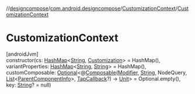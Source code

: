//[designcompose](../../../index.md)/[com.android.designcompose](../index.md)/[CustomizationContext](index.md)/[CustomizationContext](-customization-context.md)

# CustomizationContext

[androidJvm]\
constructor(cs: [HashMap](https://kotlinlang.org/api/latest/jvm/stdlib/kotlin.collections/-hash-map/index.html)&lt;[String](https://kotlinlang.org/api/latest/jvm/stdlib/kotlin/-string/index.html), [Customization](../-customization/index.md)&gt; = HashMap(), variantProperties: [HashMap](https://kotlinlang.org/api/latest/jvm/stdlib/kotlin.collections/-hash-map/index.html)&lt;[String](https://kotlinlang.org/api/latest/jvm/stdlib/kotlin/-string/index.html), [String](https://kotlinlang.org/api/latest/jvm/stdlib/kotlin/-string/index.html)&gt; = HashMap(), customComposable: [Optional](https://developer.android.com/reference/kotlin/java/util/Optional.html)&lt;@[Composable](https://developer.android.com/reference/kotlin/androidx/compose/runtime/Composable.html)([Modifier](https://developer.android.com/reference/kotlin/androidx/compose/ui/Modifier.html), [String](https://kotlinlang.org/api/latest/jvm/stdlib/kotlin/-string/index.html), NodeQuery, [List](https://kotlinlang.org/api/latest/jvm/stdlib/kotlin.collections/-list/index.html)&lt;[ParentComponentInfo](../-parent-component-info/index.md)&gt;, [TapCallback](../index.md#442006480%2FClasslikes%2F-2092570116)?) -&gt; [Unit](https://kotlinlang.org/api/latest/jvm/stdlib/kotlin/-unit/index.html)&gt; = Optional.empty(), key: [String](https://kotlinlang.org/api/latest/jvm/stdlib/kotlin/-string/index.html)? = null)
